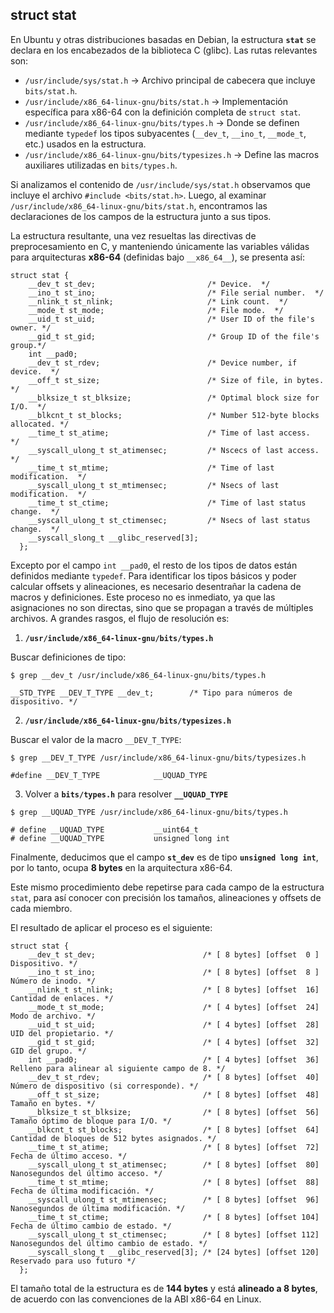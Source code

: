 ## struct stat

En Ubuntu y otras distribuciones basadas en Debian, la estructura **`stat`** se declara en los encabezados de la biblioteca C (glibc). Las rutas relevantes son:

* `/usr/include/sys/stat.h` → Archivo principal de cabecera que incluye `bits/stat.h`.
* `/usr/include/x86_64-linux-gnu/bits/stat.h` → Implementación específica para x86-64 con la definición completa de `struct stat`.
* `/usr/include/x86_64-linux-gnu/bits/types.h` → Donde se definen mediante `typedef` los tipos subyacentes (`__dev_t`, `__ino_t`, `__mode_t`, etc.) usados en la estructura.
* `/usr/include/x86_64-linux-gnu/bits/typesizes.h` → Define las macros auxiliares utilizadas en `bits/types.h`.

Si analizamos el contenido de `/usr/include/sys/stat.h` observamos que incluye el archivo `#include <bits/stat.h>`. Luego, al examinar `/usr/include/x86_64-linux-gnu/bits/stat.h`, encontramos las declaraciones de los campos de la estructura junto a sus tipos.

La estructura resultante, una vez resueltas las directivas de preprocesamiento en C, y manteniendo únicamente las variables válidas para arquitecturas **x86-64** (definidas bajo `__x86_64__`), se presenta así:

```
struct stat {
    __dev_t st_dev;                         /* Device.  */
    __ino_t st_ino;                         /* File serial number.  */
    __nlink_t st_nlink;                     /* Link count.  */
    __mode_t st_mode;                       /* File mode.  */
    __uid_t st_uid;                         /* User ID of the file's owner. */
    __gid_t st_gid;                         /* Group ID of the file's group.*/
    int __pad0;
    __dev_t st_rdev;                        /* Device number, if device.  */
    __off_t st_size;                        /* Size of file, in bytes.  */
    __blksize_t st_blksize;                 /* Optimal block size for I/O.  */
    __blkcnt_t st_blocks;                   /* Number 512-byte blocks allocated. */
    __time_t st_atime;                      /* Time of last access.  */
    __syscall_ulong_t st_atimensec;         /* Nscecs of last access.  */
    __time_t st_mtime;                      /* Time of last modification.  */
    __syscall_ulong_t st_mtimensec;         /* Nsecs of last modification.  */
    __time_t st_ctime;                      /* Time of last status change.  */
    __syscall_ulong_t st_ctimensec;         /* Nsecs of last status change.  */
    __syscall_slong_t __glibc_reserved[3];
  };
```

Excepto por el campo `int __pad0`, el resto de los tipos de datos están definidos mediante `typedef`. Para identificar los tipos básicos y poder calcular offsets y alineaciones, es necesario desentrañar la cadena de macros y definiciones. Este proceso no es inmediato, ya que las asignaciones no son directas, sino que se propagan a través de múltiples archivos. A grandes rasgos, el flujo de resolución es:

1. **`/usr/include/x86_64-linux-gnu/bits/types.h`**

Buscar definiciones de tipo:

`$ grep __dev_t /usr/include/x86_64-linux-gnu/bits/types.h`

```
__STD_TYPE __DEV_T_TYPE __dev_t;        /* Tipo para números de dispositivo. */
```

2. **`/usr/include/x86_64-linux-gnu/bits/typesizes.h`**

Buscar el valor de la macro `__DEV_T_TYPE`:

`$ grep __DEV_T_TYPE /usr/include/x86_64-linux-gnu/bits/typesizes.h`

```
#define __DEV_T_TYPE            __UQUAD_TYPE
```

3. Volver a **`bits/types.h`** para resolver **`__UQUAD_TYPE`**

`$ grep __UQUAD_TYPE /usr/include/x86_64-linux-gnu/bits/types.h`

```
# define __UQUAD_TYPE           __uint64_t
# define __UQUAD_TYPE           unsigned long int
```

Finalmente, deducimos que el campo **`st_dev`** es de tipo **`unsigned long int`**, por lo tanto, ocupa **8 bytes** en la arquitectura x86-64.

Este mismo procedimiento debe repetirse para cada campo de la estructura `stat`, para así conocer con precisión los tamaños, alineaciones y offsets de cada miembro.

El resultado de aplicar el proceso es el siguiente:

```
struct stat {
    __dev_t st_dev;                        /* [ 8 bytes] [offset  0 ] Dispositivo. */
    __ino_t st_ino;                        /* [ 8 bytes] [offset  8 ] Número de inodo. */
    __nlink_t st_nlink;                    /* [ 8 bytes] [offset  16] Cantidad de enlaces. */
    __mode_t st_mode;                      /* [ 4 bytes] [offset  24] Modo de archivo. */
    __uid_t st_uid;                        /* [ 4 bytes] [offset  28] UID del propietario. */
    __gid_t st_gid;                        /* [ 4 bytes] [offset  32] GID del grupo. */
    int __pad0;                            /* [ 4 bytes] [offset  36] Relleno para alinear al siguiente campo de 8. */
    __dev_t st_rdev;                       /* [ 8 bytes] [offset  40] Número de dispositivo (si corresponde). */
    __off_t st_size;                       /* [ 8 bytes] [offset  48] Tamaño en bytes. */
    __blksize_t st_blksize;                /* [ 8 bytes] [offset  56] Tamaño óptimo de bloque para I/O. */
    __blkcnt_t st_blocks;                  /* [ 8 bytes] [offset  64] Cantidad de bloques de 512 bytes asignados. */
    __time_t st_atime;                     /* [ 8 bytes] [offset  72] Fecha de último acceso. */
    __syscall_ulong_t st_atimensec;        /* [ 8 bytes] [offset  80] Nanosegundos del último acceso. */
    __time_t st_mtime;                     /* [ 8 bytes] [offset  88] Fecha de última modificación. */
    __syscall_ulong_t st_mtimensec;        /* [ 8 bytes] [offset  96] Nanosegundos de última modificación. */
    __time_t st_ctime;                     /* [ 8 bytes] [offset 104] Fecha de último cambio de estado. */
    __syscall_ulong_t st_ctimensec;        /* [ 8 bytes] [offset 112] Nanosegundos del último cambio de estado. */
    __syscall_slong_t __glibc_reserved[3]; /* [24 bytes] [offset 120] Reservado para uso futuro */
  };
```

El tamaño total de la estructura es de **144 bytes** y está **alineado a 8 bytes**, de acuerdo con las convenciones de la ABI x86-64 en Linux.
